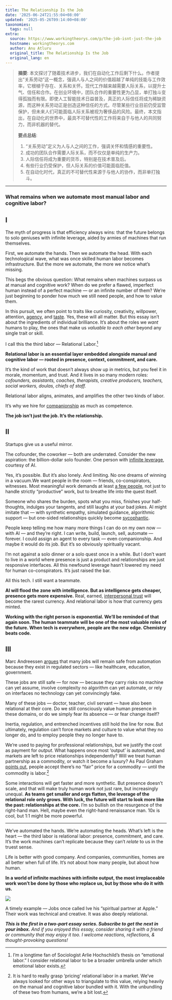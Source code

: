 ```yaml
---
title: The Relationship Is the Job
date: '2025-06-24T21:55:04+08:00'
updated: '2025-05-26T09:14:00+08:00'
taxonomies:
  tags: null
extra:
  source: https://www.workingtheorys.com/p/the-job-isnt-just-the-job
  hostname: workingtheorys.com
  author: Anu Atluru
  original_title: The Relationship Is the Job
  original_lang: en
---
```


> **摘要**: 本文探讨了随着技术进步，我们在自动化工作后剩下什么。作者提出“关系劳动”这一概念，强调人与人之间的价值超越了单纯的技能与工作效率，它根植于存在、关系和关怀。现代工作越来越需要人际关系，以提升士气、信任和合作。在创业环境中，团队合作的重要性更为凸显，单打独斗变得孤独而有限。即使人工智能技术日益普及，真正的人际信任将成为稀缺资源，而这种关系劳动正是创造这种信任的方式。尽管某些行业目前仍受监管保护，但未来人们可能面临人际关系被视为奢侈品的风险。最终，本文指出，在自动化的世界中，最具不可替代性的工作将来自于与他人的共同努力，而非机器的替代。
> 
>  **要点总结**:
>  1. “关系劳动”定义为人与人之间的工作，强调关怀和情感的重要性。
>  2. 成功的团队合作需要人际关系，而不仅仅是单纯的生产力。
>  3. 人际信任将成为重要的货币，特别是在技术普及后。
>  4. 有些行业仍受保护，但人际关系的价值可能面临贬值。
>  5. 在自动化时代，真正的不可替代性来源于与他人的协作，而非单打独斗。

---


### What remains when we automate most manual labor and cognitive labor?

## I

The myth of progress is that efficiency always wins: that the future belongs to solo geniuses with infinite leverage, aided by armies of machines that run themselves.

First, we automate the hands. Then we automate the head. With each technological wave, what was once skilled human labor becomes infrastructure. But the more we automate, the more we notice what’s missing.

This begs the obvious question: What remains when machines surpass us at manual and cognitive work? When do we prefer a flawed, imperfect human instead of a perfect machine — or an infinite number of them? We’re just beginning to ponder how much we still need people, and how to value them.

In this pursuit, we often point to traits like curiosity, creativity, willpower, attention, [agency](https://x.com/anuatluru/status/1884748104550752573), and [taste](https://www.workingtheorys.com/p/taste-is-eating-silicon-valley). Yes, these will all matter. But this essay isn’t about the ingredients of individual brilliance. It’s about the roles we *want* humans to play, the ones that make us *valuable to each other* beyond any single trait or skill.

I call this the third labor — Relational Labor.[^1]

**Relational labor is an essential layer embedded alongside manual and cognitive labor — rooted in presence, context, commitment, and care.**

It’s the kind of work that doesn’t always show up in metrics, but you feel it in morale, momentum, and trust. And it lives in so many modern roles: *cofounders, assistants, coaches, therapists, creative producers, teachers, social workers, doulas, chiefs of staff.*

Relational labor aligns, animates, and amplifies the other two kinds of labor.

It’s why we hire for [companionship](https://x.com/anuatluru/status/1891182747810414612) as much as competence.

**The job isn’t just the job. It’s the relationship.**

## II

Startups give us a useful mirror.

The cofounder, the coworker — both are underrated. Consider the new aspiration: the billion-dollar solo founder. One person with [infinite leverage](https://www.dwarkesh.com/p/ai-firm), courtesy of AI.

Yes, it’s possible. But it’s also lonely. And limiting. No one dreams of winning in a vacuum.We want people in the room — friends, co-conspirators, witnesses. Most meaningful work demands at least [a few people](https://www.workingtheorys.com/p/silicon-valley-small-business), not just to handle strictly “productive” work, but to breathe life into the quest itself.

Someone who shares the burden, spots what you miss, finishes your half-thoughts, indulges your tangents, and still laughs at your bad jokes. AI might imitate that — with synthetic empathy, simulated guidance, algorithmic support — but one-sided relationships quickly become [sycophantic](https://openai.com/index/expanding-on-sycophancy/).

People keep telling me how many more things I can do on my own now — with AI — and they’re right. I can write, build, launch, sell, automate — forever. I could assign an agent to every task — even companionship. And maybe it would do its job. But it’s so obviously spiritually vacant.

I’m not against a solo dinner or a solo quest once in a while. But I don’t want to live in a world where presence is just a product and relationships are just responsive interfaces. All this newfound leverage hasn’t lowered my need for human co-conspirators. It’s just raised the bar.

All this tech. I still want a teammate.

**AI will flood the zone with intelligence. But as intelligence gets cheaper, presence gets more expensive.** Real, earned, [interpersonal trust](https://x.com/lessin/status/1922326210794717547) will become the rarest currency. And relational labor is how that currency gets minted.

**Working with the right person is exponential. We’ll be reminded of that again soon. The human teammate will be one of the most valuable roles of the future. When tech is everywhere, people are the new edge. Chemistry beats code.**

## III

Marc Andreessen [argues](https://pmarca.substack.com/p/why-ai-wont-cause-unemployment) that many jobs will remain safe from automation because they exist in regulated sectors — like healthcare, education, government.

These jobs are still safe — for now — because they carry risks no machine can yet assume, involve complexity no algorithm can yet automate, or rely on interfaces no technology can yet convincingly fake.

Many of these jobs — doctor, teacher, civil servant — have also been relational at their core. Do we still consciously value human presence in these domains, or do we simply fear its absence — or fear change itself?

Inertia, regulation, and entrenched incentives still hold the line for now. But ultimately, regulation can’t force markets and culture to value what they no longer do, and to employ people they no longer have to.

We’re used to paying for professional relationships, but we justify the cost as payment for *output*. What happens once most ‘output’ is automated, and markets are left to price relationships independently? Will we treat human partnership as a commodity, or watch it become a luxury? As Paul Graham [points out](https://x.com/paulg/status/1924762783893106974), people accept there’s no “fair” price for a commodity — until the commodity is labor.[^2]

Some interactions will get faster and more synthetic. But presence doesn’t scale, and that will make truly human work not just rare, but increasingly unequal. **As teams get smaller and orgs flatten, the leverage of the relational role only grows. With luck, the future will start to look more like the past: relationships at the core.** I’m so bullish on the resurgence of the right-hand man. Hell, maybe even the right-hand renaissance man. 10x is cool, but 1:1 might be more powerful.

---

We’ve automated the hands. We’re automating the heads. What’s left is the heart — the third labor is relational labor: presence, commitment, and care. It’s the work machines can’t replicate because they can’t *relate* to us in the truest sense.

Life is better with good company. And companies, communities, homes are all better when full of life. It’s not about how many people, but about how human.

**In a world of infinite machines with infinite output, the most irreplaceable work won’t be done by those who replace us, but by those who do it with us.**

![](https%3A%2F%2Fsubstack-post-media.s3.amazonaws.com%2Fpublic%2Fimages%2F5ab6b25f-09e1-4112-8abd-5d437e3ce1d2_1280x1173.png)

A timely example — Jobs once called Ive his “spiritual partner at Apple.” Their work was technical and creative. It was also deeply relational.

***This is the first in a two-part essay series. Subscribe to get the next in your inbox.** And if you enjoyed this essay, consider sharing it with a friend or community that may enjoy it too. I welcome reactions, reflections, & thought-provoking questions!*

[^1]: I’m a longtime fan of Sociologist Arlie Hochschild’s thesis on “emotional labor.” I consider relational labor to be a broader umbrella under which emotional labor exists.

[^2]: It is hard to really grasp ‘pricing’ relational labor in a market. We’ve always looked for other ways to triangulate to this value, relying heavily on the manual and cognitive labor bundled with it. With the unbundling of these two from humans, we’re a bit lost.